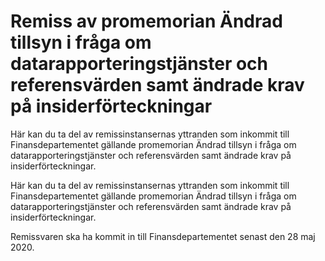 # Remiss av promemorian Ändrad tillsyn i fråga om datarapporteringstjänster och referensvärden samt ändrade krav på insiderförteckningar

Här kan du ta del av remissinstansernas yttranden som inkommit till Finansdepartementet gällande promemorian Ändrad tillsyn i fråga om datarapporteringstjänster och referensvärden samt ändrade krav på insiderförteckningar.

Här kan du ta del av remissinstansernas yttranden som inkommit till Finansdepartementet gällande promemorian Ändrad tillsyn i fråga om datarapporteringstjänster och referensvärden samt ändrade krav på insiderförteckningar.

Remissvaren ska ha kommit in till Finansdepartementet senast den
28 maj 2020.

